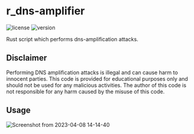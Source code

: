 # r_dns-amplifier

![license](https://img.shields.io/badge/license-MIT-brightgreen.svg)
![version](https://img.shields.io/badge/version-0.1.0-lightgrey.svg)

Rust script which performs dns-amplification attacks.

## Disclaimer

Performing DNS amplification attacks is illegal and can cause harm to innocent parties. This code is provided for educational purposes only and should not be used for any malicious activities. The author of this code is not responsible for any harm caused by the misuse of this code.

## Usage

![Screenshot from 2023-04-08 14-14-40](https://user-images.githubusercontent.com/61215846/230720615-7ca0c1fd-c641-4129-a8c4-1af913edab3e.png)
